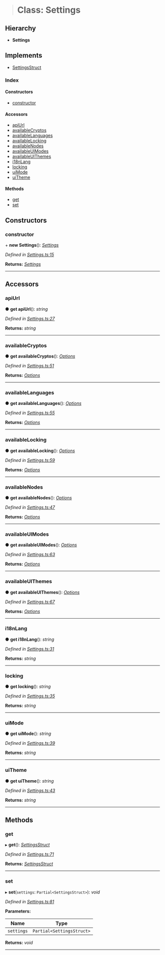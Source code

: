 > # Class: Settings

## Hierarchy

* **Settings**

## Implements

* [SettingsStruct](../interfaces/_types_.settingsstruct.md)

### Index

#### Constructors

* [constructor](_settings_.settings.md#constructor)

#### Accessors

* [apiUrl](_settings_.settings.md#apiurl)
* [availableCryptos](_settings_.settings.md#availablecryptos)
* [availableLanguages](_settings_.settings.md#availablelanguages)
* [availableLocking](_settings_.settings.md#availablelocking)
* [availableNodes](_settings_.settings.md#availablenodes)
* [availableUIModes](_settings_.settings.md#availableuimodes)
* [availableUIThemes](_settings_.settings.md#availableuithemes)
* [i18nLang](_settings_.settings.md#i18nlang)
* [locking](_settings_.settings.md#locking)
* [uiMode](_settings_.settings.md#uimode)
* [uiTheme](_settings_.settings.md#uitheme)

#### Methods

* [get](_settings_.settings.md#get)
* [set](_settings_.settings.md#set)

## Constructors

###  constructor

\+ **new Settings**(): *[Settings](_settings_.settings.md)*

*Defined in [Settings.ts:15](url)*

**Returns:** *[Settings](_settings_.settings.md)*

___

## Accessors

###  apiUrl

● **get apiUrl**(): *string*

*Defined in [Settings.ts:27](url)*

**Returns:** *string*

___

###  availableCryptos

● **get availableCryptos**(): *[Options](../modules/_types_.md#options)*

*Defined in [Settings.ts:51](url)*

**Returns:** *[Options](../modules/_types_.md#options)*

___

###  availableLanguages

● **get availableLanguages**(): *[Options](../modules/_types_.md#options)*

*Defined in [Settings.ts:55](url)*

**Returns:** *[Options](../modules/_types_.md#options)*

___

###  availableLocking

● **get availableLocking**(): *[Options](../modules/_types_.md#options)*

*Defined in [Settings.ts:59](url)*

**Returns:** *[Options](../modules/_types_.md#options)*

___

###  availableNodes

● **get availableNodes**(): *[Options](../modules/_types_.md#options)*

*Defined in [Settings.ts:47](url)*

**Returns:** *[Options](../modules/_types_.md#options)*

___

###  availableUIModes

● **get availableUIModes**(): *[Options](../modules/_types_.md#options)*

*Defined in [Settings.ts:63](url)*

**Returns:** *[Options](../modules/_types_.md#options)*

___

###  availableUIThemes

● **get availableUIThemes**(): *[Options](../modules/_types_.md#options)*

*Defined in [Settings.ts:67](url)*

**Returns:** *[Options](../modules/_types_.md#options)*

___

###  i18nLang

● **get i18nLang**(): *string*

*Defined in [Settings.ts:31](url)*

**Returns:** *string*

___

###  locking

● **get locking**(): *string*

*Defined in [Settings.ts:35](url)*

**Returns:** *string*

___

###  uiMode

● **get uiMode**(): *string*

*Defined in [Settings.ts:39](url)*

**Returns:** *string*

___

###  uiTheme

● **get uiTheme**(): *string*

*Defined in [Settings.ts:43](url)*

**Returns:** *string*

___

## Methods

###  get

▸ **get**(): *[SettingsStruct](../interfaces/_types_.settingsstruct.md)*

*Defined in [Settings.ts:71](url)*

**Returns:** *[SettingsStruct](../interfaces/_types_.settingsstruct.md)*

___

###  set

▸ **set**(`settings`: `Partial<SettingsStruct>`): *void*

*Defined in [Settings.ts:81](url)*

**Parameters:**

Name | Type |
------ | ------ |
`settings` | `Partial<SettingsStruct>` |

**Returns:** *void*

___